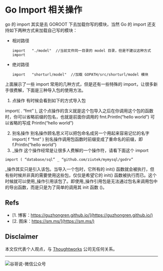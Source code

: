 # Go Import 相关操作

go 的 import 其实是去 GOROOT 下去加载你写的模块，当然 Go 的 import 还支持如下两种方式来加载自己写的模块：
* 相对路径
  ```golang
  import   "./model"  //当前文件同一目录的 model 目录，但是不建议这种方式 import
  ```

* 绝对路径
  ```golang
  import   "shorturl/model"  //加载 GOPATH/src/shorturl/model 模块
  ```

上面展示了一些 import 常用的几种方式，但是还有一些特殊的 import，让很多新手很费解，下面是三种导入包的使用方法。
1. 点操作   有时候会看到如下的方式导入包

import( . “fmt” ), 这个点操作的含义就是这个包导入之后在你调用这个包的函数时，你可以省略前缀的包名，也就是前面你调用的 fmt.Println(“hello world”) 可以省略的写成 Println(“hello world”)

2. 别名操作 别名操作顾名思义可以把包命名成另一个用起来容易记忆的名字
  import( f “fmt” ) 别名操作调用包函数时前缀变成了重命名的前缀，即 f.Println(“hello world”)
3. _操作 这个操作经常是让很多人费解的一个操作符，请看下面这个 import
  ```golang
  import ( “database/sql” _ “github.com/ziutek/mymysql/godrv”
  ```

_操作其实只是引入该包。当导入一个包时，它所有的 init() 函数就会被执行，但有些时候并非真的需要使用这些包，仅仅是希望它的 init() 函数被执行而已。这个时候就可以使用_操作引用该包了。即使用_操作引用包是无法通过包名来调用包中的导出函数，而是只是为了简单的调用其 init 函数 ()。

## Refs

* [1. 博客：https://guzhongren.github.io/](https://guzhongren.github.io/)
* [2. 图床：https://sm.ms/](https://sm.ms/)

## Disclaimer

本文仅代表个人观点，与 [Thoughtworks](https://www.Thoughtworks.com/) 公司无任何关系。

----
![谷哥说-微信公众号](https://cdn.jsdelivr.net/gh/guzhongren/data-hosting@master/20210819/wechat.ae9zxgscqcg.png)

